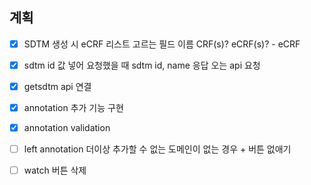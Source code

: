 ## 계획

- [x] SDTM 생성 시 eCRF 리스트 고르는 필드 이름 CRF(s)? eCRF(s)? - eCRF
- [x] sdtm id 값 넣어 요청했을 때 sdtm id, name 응답 오는 api 요청
- [x] getsdtm api 연결
- [x] annotation 추가 기능 구현
- [x] annotation validation
- [ ] left annotation 더이상 추가할 수 없는 도메인이 없는 경우 + 버튼 없애기
- [ ] watch 버튼 삭제

